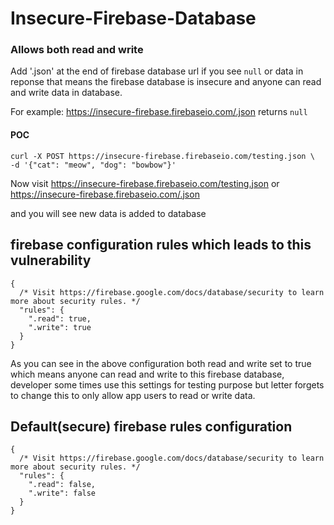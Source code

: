 # Insecure-Firebase-Database


### Allows both read and write

Add '.json' at the end of firebase database url if you see `null` or data in reponse that means the firebase database is insecure and anyone can read and write data in database.

For example: https://insecure-firebase.firebaseio.com/.json returns `null`


#### POC 
```
curl -X POST https://insecure-firebase.firebaseio.com/testing.json \
-d '{"cat": "meow", "dog": "bowbow"}'
```
Now visit https://insecure-firebase.firebaseio.com/testing.json or https://insecure-firebase.firebaseio.com/.json

and you will see new data is added to database



## firebase configuration rules which leads to this vulnerability

```
{
  /* Visit https://firebase.google.com/docs/database/security to learn more about security rules. */
  "rules": {
    ".read": true,
    ".write": true
  }
}
```
As you can see in the above configuration both read and write set to true which means anyone can read and write to
this firebase database, developer some times use this settings for testing purpose but letter forgets to change this
to only allow app users to read or write data.

## Default(secure) firebase rules configuration 

```
{
  /* Visit https://firebase.google.com/docs/database/security to learn more about security rules. */
  "rules": {
    ".read": false,
    ".write": false
  }
}
```
